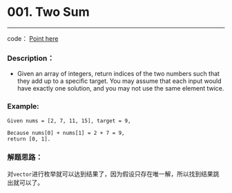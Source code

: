 # 001. Two Sum
------------------------------------------------

code： [Point here](main.cpp)

### Description： 

- Given an array of integers, return indices of the two numbers such that they add up to a specific target.
You may assume that each input would have exactly one solution, and you may not use the same element twice.

### Example:
```
Given nums = [2, 7, 11, 15], target = 9,

Because nums[0] + nums[1] = 2 + 7 = 9,
return [0, 1].
```

### 解题思路：

对`vector`进行枚举就可以达到结果了，因为假设只存在唯一解，所以找到结果跳出就可以了。